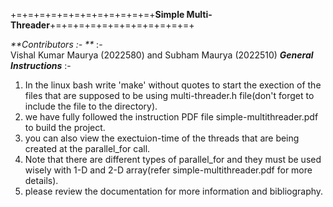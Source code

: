 +=+=+=+=+=+=+=+=+=+=+=+=+**Simple Multi-Threader**+=+=+=+=+=+=+=+=+=+=+=+=+

_**Contributors :- **_ :- <br>
        <t>Vishal Kumar Maurya (2022580) and Subham Maurya (2022510)
_**General Instructions**_ :-
 1. In the linux bash write 'make' without quotes to start the exection of the files that are supposed to be using multi-threader.h file(don't forget to include the file to the directory).
 2. we have fully followed the instruction PDF file simple-multithreader.pdf to build the project.
 3. you can also view the exectuion-time of the threads that are being created at the parallel_for call.
 4. Note that there are different types of parallel_for and they must be used wisely with 1-D and 2-D array(refer simple-multithreader.pdf for more details).
 5. please review the documentation for more information and bibliography.
